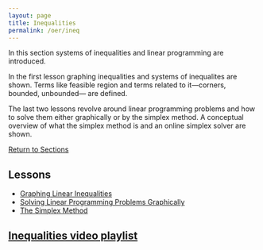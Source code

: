 ```yaml
---
layout: page
title: Inequalities
permalink: /oer/ineq
---
```



<p>
In this section systems of inequalities and linear programming are introduced.
</p>

<p>
In the first lesson graphing inequalities and systems of inequalites are shown.
Terms like feasible region and terms related to it&#8212;corners, bounded, unbounded&#8212; are defined.
</p>

<p>
The last two lessons revolve around linear programming problems and how to solve them either graphically or by the simplex method.
A conceptual overview of what the simplex method is and an online simplex solver are shown.
</p>

<a href="/oer/#sections">
Return to Sections
</a>


<h2>
Lessons
</h2>
<ul>
  <li><a href="1">Graphing Linear Inequalities</a></li>
  <li><a href="2">Solving Linear Programming Problems Graphically</a></li>
  <li><a href="3">The Simplex Method</a></li>
</ul>

<h2>
<a class="external" href="https://www.youtube.com/playlist?list=PL__PFqWLeiTSP_7EQNT04BcG1V4WWplWy">
Inequalities video playlist
</a>
</h2>
